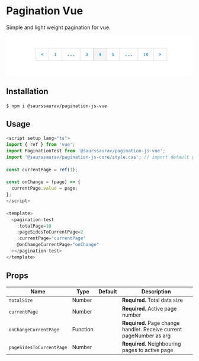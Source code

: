 # Pagination Vue

Simple and light weight pagination for vue.

![image](https://raw.githubusercontent.com/isaurssaurav/pagination-js/main/packages/vue/image.png)

## Installation

```
$ npm i @saurssaurav/pagination-js-vue
```

## Usage

```js
<script setup lang="ts">
import { ref } from 'vue';
import PaginationTest from '@saurssaurav/pagination-js-vue';
import '@saurssaurav/pagination-js-core/style.css'; // import default pagination css

const currentPage = ref(1);

const onChange = (page) => {
  currentPage.value = page;
};
</script>

<template>
  <pagination-test
    :totalPage=10
    :pageSidesToCurrentPage=2
    :currentPage="currentPage"
    @onChangeCurrentPage="onChange"
  ></pagination-test>
</template>

```

## Props

| Name                     | Type     | Default | Description                                                          |
| ------------------------ | -------- | ------- | -------------------------------------------------------------------- |
| `totalSize`              | Number   |         | **Required.** Total data size                                        |
| `currentPage`            | Number   |         | **Required.** Active page number                                     |
| `onChangeCurrentPage`    | Function |         | **Required.** Page change handler. Receive current pageNumber as arg |
| `pageSidesToCurrentPage` | Number   |         | **Required.** Neighbouring pages to active page                      |
